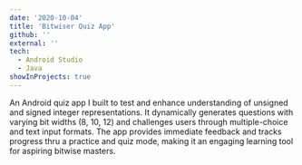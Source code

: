 ```yaml
---
date: '2020-10-04'
title: 'Bitwiser Quiz App'
github: ''
external: ''
tech:
  - Android Studio
  - Java
showInProjects: true
---
```


An Android quiz app I built to test and enhance understanding of unsigned and signed integer representations. It dynamically generates questions with varying bit widths (8, 10, 12) and challenges users through multiple-choice and text input formats. The app provides immediate feedback and tracks progress thru a practice and quiz mode, making it an engaging learning tool for aspiring bitwise masters.
